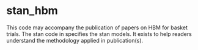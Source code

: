 # stan_hbm

This code may accompany the publication of papers on HBM for basket trials.
The stan code in specifies the stan models.
It exists to help readers understand the methodology applied in publication(s).
